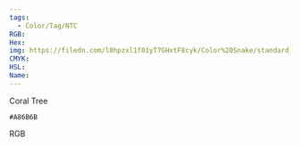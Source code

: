 ```yaml
---
tags:
  - Color/Tag/NTC
RGB:
Hex:
img: https://filedn.com/l0hpzxl1f01yT7GHxtF8cyk/Color%20Snake/standard_csv_to_svg/A86B6B.svg
CMYK:
HSL:
Name:
---
```

Coral Tree
```palette
#A86B6B
```
RGB
